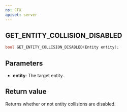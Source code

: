 ```yaml
---
ns: CFX
apiset: server
---
```

## GET_ENTITY_COLLISION_DISABLED

```c
bool GET_ENTITY_COLLISION_DISABLED(Entity entity);
```

## Parameters
* **entity**: The target entity.

## Return value
Returns whether or not entity collisions are disabled.

